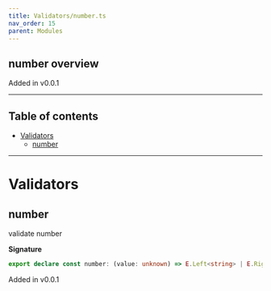 ```yaml
---
title: Validators/number.ts
nav_order: 15
parent: Modules
---
```


## number overview

Added in v0.0.1

---

<h2 class="text-delta">Table of contents</h2>

- [Validators](#validators)
  - [number](#number)

---

# Validators

## number

validate number

**Signature**

```ts
export declare const number: (value: unknown) => E.Left<string> | E.Right<number>
```

Added in v0.0.1
